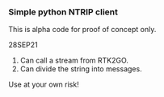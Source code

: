 ### Simple python NTRIP client
This is alpha code for proof of concept only.

28SEP21
1. Can call a stream from RTK2GO.
2. Can divide the string into messages.

Use at your own risk!